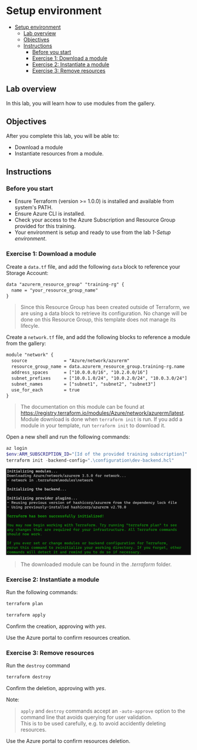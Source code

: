 # Setup environment

- [Setup environment](#setup-environment)
  - [Lab overview](#lab-overview)
  - [Objectives](#objectives)
  - [Instructions](#instructions)
    - [Before you start](#before-you-start)
    - [Exercise 1: Download a module](#exercise-1-download-a-module)
    - [Exercise 2: Instantiate a module](#exercise-2-instantiate-a-module)
    - [Exercise 3: Remove resources](#exercise-3-remove-resources)

## Lab overview

In this lab, you will learn how to use modules from the gallery.

## Objectives

After you complete this lab, you will be able to:

-   Download a module
-   Instantiate resources from a module.

## Instructions

### Before you start

- Ensure Terraform (version >= 1.0.0) is installed and available from system's PATH.
- Ensure Azure CLI is installed.
- Check your access to the Azure Subscription and Resource Group provided for this training.
- Your environment is setup and ready to use from the lab *1-Setup environment*.

### Exercise 1: Download a module

Create a `data.tf` file, and add the following `data` block to reference your Storage Account:

```hcl
data "azurerm_resource_group" "training-rg" {
  name = "your_resource_group_name"
}
```

> Since this Resource Group has been created outside of Terraform, we are using a data block to retrieve its configuration.
> No change will be done on this Resource Group, this template does not manage its lifecyle.  

Create a `network.tf` file, and add the following blocks to reference a module from the gallery:

```hcl
module "network" {
  source              = "Azure/network/azurerm"
  resource_group_name = data.azurerm_resource_group.training-rg.name
  address_spaces      = ["10.0.0.0/16", "10.2.0.0/16"]
  subnet_prefixes     = ["10.0.1.0/24", "10.0.2.0/24", "10.0.3.0/24"]
  subnet_names        = ["subnet1", "subnet2", "subnet3"]
  use_for_each        = true
}
```

> The documentation on this module can be found at https://registry.terraform.io/modules/Azure/network/azurerm/latest.  
> Module download is done when `terraform init` is run. If you add a module in your template, run `terraform init` to download it.

Open a new shell and run the following commands:

```powershell
az login
$env:ARM_SUBSCRIPTION_ID="[Id of the provided training subscription]"
terraform init -backend-config=".\configuration\dev-backend.hcl"
```

![module_download](../assets/module_download.PNG)

> The downloaded module can be found in the *.terraform* folder.

### Exercise 2: Instantiate a module

Run the following commands:

```powershell
terraform plan
```

```powershell
terraform apply
```

Confirm the creation, approving with *yes*.  

Use the Azure portal to confirm resources creation. 

### Exercise 3: Remove resources

Run the `destroy` command

```powershell
terraform destroy
```

Confirm the deletion, approving with *yes*.

Note:
> `apply` and `destroy` commands accept an `-auto-approve` option to the command line that avoids querying for user validation.  
> This is to be used carefully, e.g. to avoid accidently deleting resources.

Use the Azure portal to confirm resources deletion.


